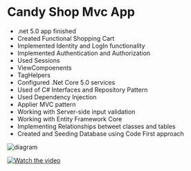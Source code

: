 # Candy Shop Mvc App

- .net 5.0 app  finished
- Created Functional Shopping Cart
- Implemented Identity and LogIn functionality
- Implemented Authentication and Authorization
- Used Sessions
- ViewCompoenents 
- TagHelpers
- Configured .Net Core 5.0 services
- Used of C# Interfaces and Repository Pattern
- Used Dependency Injection
- Applier MVC pattern
- Working with Server-side input validation
- Working with Entity Framework Core
- Implementing Relationships betweet classes and tables
- Created and Seeding Database using Code First approach

![diagram](https://user-images.githubusercontent.com/63001162/160239433-ae0ae9bb-c31c-4818-b600-87c0a376d3b5.PNG)

[![Watch the video](https://user-images.githubusercontent.com/63001162/160239913-058d92c2-9696-4b67-b2db-a6326a77e8e4.PNG)](https://www.youtube.com/watch?v=-50ckoV1LHY)

